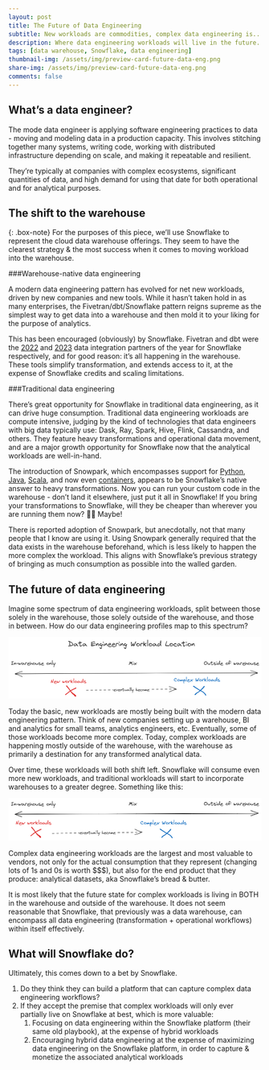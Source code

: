 ```yaml
---
layout: post
title: The Future of Data Engineering
subtitle: New workloads are commodities, complex data engineering is...complex?
description: Where data engineering workloads will live in the future.
tags: [data warehouse, Snowflake, data engineering]
thumbnail-img: /assets/img/preview-card-future-data-eng.png
share-img: /assets/img/preview-card-future-data-eng.png
comments: false
---
```

## What’s a data engineer?

The mode data engineer is applying software engineering practices to data - moving and modeling data in a production capacity. This involves stitching together many systems, writing code, working with distributed infrastructure depending on scale, and making it repeatable and resilient.

They’re typically at companies with complex ecosystems, significant quantities of data, and high demand for using that date for both operational and for analytical purposes.

## The shift to the warehouse

{: .box-note}
For the purposes of this piece, we’ll use Snowflake to represent the cloud data warehouse offerings. They seem to have the clearest strategy & the most success when it comes to moving workload into the warehouse.

###Warehouse-native data engineering

A modern data engineering pattern has evolved for net new workloads, driven by new companies and new tools. While it hasn’t taken hold in as many enterprises, the Fivetran/dbt/Snowflake pattern reigns supreme as the simplest way to get data into a warehouse and then mold it to your liking for the purpose of analytics.

This has been encouraged (obviously) by Snowflake. Fivetran and dbt were the [2022](https://www.fivetran.com/press/fivetran-named-snowflake-data-integration-partner-of-the-year-adds-new-product-capabilities-extends-enterprise-customer-growth) and [2023](https://www.prnewswire.com/news-releases/dbt-labs-named-snowflake-data-integration-partner-of-the-year-301864344.html) data integration partners of the year for Snowflake respectively, and for good reason: it’s all happening in the warehouse. These tools simplify transformation, and extends access to it, at the expense of Snowflake credits and scaling limitations.

###Traditional data engineering

There’s great opportunity for Snowflake in traditional data engineering, as it can drive huge consumption. Traditional data engineering workloads are compute intensive, judging by the kind of technologies that data engineers with big data typically use: Dask, Ray, Spark, Hive, Flink, Cassandra, and others. They feature heavy transformations and operational data movement, and are a major growth opportunity for Snowflake now that the analytical workloads are well-in-hand.

The introduction of Snowpark, which encompasses support for [Python](https://docs.snowflake.com/en/developer-guide/snowpark/python/index), [Java](https://docs.snowflake.com/en/developer-guide/snowpark/java/index), [Scala](https://docs.snowflake.com/en/developer-guide/snowpark/scala/index), and now even [containers](https://medium.com/snowflake/snowpark-container-services-a-tech-primer-99ff2ca8e741), appears to be Snowflake’s native answer to heavy transformations. Now you can run your custom code in the warehouse - don’t land it elsewhere, just put it all in Snowflake! If you bring your transformations to Snowflake, will they be cheaper than wherever you are running them now? 🤷🏼 Maybe!

There is reported adoption of Snowpark, but anecdotally, not that many people that I know are using it. Using Snowpark generally required that the data exists in the warehouse beforehand, which is less likely to happen the more complex the workload. This aligns with Snowflake’s previous strategy of bringing as much consumption as possible into the walled garden.

## The future of data engineering

Imagine some spectrum of data engineering workloads, split between those solely in the warehouse, those solely outside of the warehouse, and those in between. How do our data engineering profiles map to this spectrum?

![Current Data Engineering Spectrum](/assets/img/data-eng-spectrum-current.png)

Today the basic, new workloads are mostly being built with the modern data engineering pattern. Think of new companies setting up a warehouse, BI and analytics for small teams, analytics engineers, etc. Eventually, some of those workloads become more complex. Today, complex workloads are happening mostly outside of the warehouse, with the warehouse as primarily a destination for any transformed analytical data. 

Over time, these workloads will both shift left. Snowflake will consume even more new workloads, and traditional workloads will start to incorporate warehouses to a greater degree. Something like this:

![Future Data Engineering Spectrumd](/assets/img/data-eng-spectrum-future.png)

Complex data engineering workloads are the largest and most valuable to vendors, not only for the actual consumption that they represent (changing lots of 1s and 0s is worth $$$), but also for the end product that they produce: analytical datasets, aka Snowflake’s bread & butter. 

It is most likely that the future state for complex workloads is living in BOTH in the warehouse and outside of the warehouse. It does not seem reasonable that Snowflake, that previously was a data warehouse, can encompass all data engineering (transformation + operational workflows) within itself effectively.

## What will Snowflake do?

Ultimately, this comes down to a bet by Snowflake.

1. Do they think they can build a platform that can capture complex data engineering workflows?
2. If they accept the premise that complex workloads will only ever partially live on Snowflake at best, which is more valuable:
    1. Focusing on data engineering within the Snowflake platform (their same old playbook), at the expense of hybrid workloads
    2. Encouraging hybrid data engineering at the expense of maximizing data engineering on the Snowflake platform, in order to capture & monetize the associated analytical workloads
